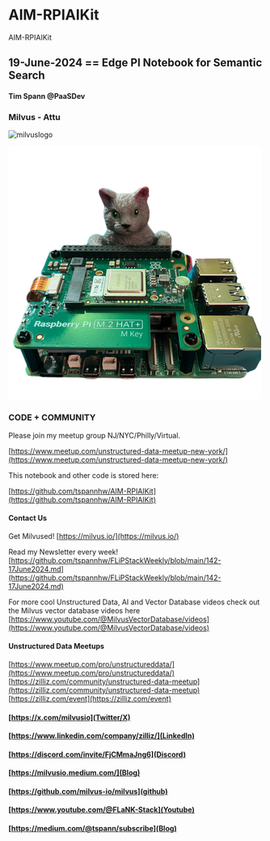 # AIM-RPIAIKit
AIM-RPIAIKit



## 19-June-2024 == Edge PI Notebook for Semantic Search

#### Tim Spann @PaaSDev

### Milvus - Attu

![milvuslogo](https://milvus.io/images/milvus_logo.svg)

![image](https://github.com/tspannhw/AIM-RPIAIKit/blob/main/2024-06-17_11-33-43_721_pixian_ai.png?raw=true)

### CODE + COMMUNITY

Please join my meetup group NJ/NYC/Philly/Virtual. 

[https://www.meetup.com/unstructured-data-meetup-new-york/](https://www.meetup.com/unstructured-data-meetup-new-york/)

This notebook and other code is stored here:

[https://github.com/tspannhw/AIM-RPIAIKit](https://github.com/tspannhw/AIM-RPIAIKit)


#### Contact Us

Get Milvused!  [https://milvus.io/](https://milvus.io/)

Read my Newsletter every week! [https://github.com/tspannhw/FLiPStackWeekly/blob/main/142-17June2024.md](https://github.com/tspannhw/FLiPStackWeekly/blob/main/142-17June2024.md)

For more cool Unstructured Data, AI and Vector Database videos check out the Milvus vector database videos here
[https://www.youtube.com/@MilvusVectorDatabase/videos](https://www.youtube.com/@MilvusVectorDatabase/videos)

#### Unstructured Data Meetups 

[https://www.meetup.com/pro/unstructureddata/](https://www.meetup.com/pro/unstructureddata/)
[https://zilliz.com/community/unstructured-data-meetup](https://zilliz.com/community/unstructured-data-meetup)
[https://zilliz.com/event](https://zilliz.com/event)

#### [https://x.com/milvusio](Twitter/X)  

#### [https://www.linkedin.com/company/zilliz/](LinkedIn)

#### [https://discord.com/invite/FjCMmaJng6](Discord)

#### [https://milvusio.medium.com/](Blog)

#### [https://github.com/milvus-io/milvus](github)

#### [https://www.youtube.com/@FLaNK-Stack](Youtube)

#### [https://medium.com/@tspann/subscribe](Blog)
